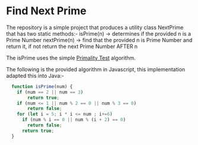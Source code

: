 # Find Next Prime

The repository is a simple project that produces a utility class NextPrime that has two static methods:-
isPrime(n) -> determines if the provided n is a Prime Number
nextPrime(n) -> find that the provided n is Prime Number and return it, if not return the next Prime Number AFTER n

The isPrime uses the simple [Primality Test](https://en.wikipedia.org/wiki/Primality_test) algorithm.

The following is the provided algorithm in Javascript, this implementation adapted this into Java:-
```javascript
  function isPrime(num) {
    if (num == 2 || num == 3)
        return true;
    if (num <= 1 || num % 2 == 0 || num % 3 == 0)
        return false;  
    for (let i = 5; i * i <= num ; i+=6)
      if (num % i == 0 || num % (i + 2) == 0)
        return false;
	  return true;
  }
```
